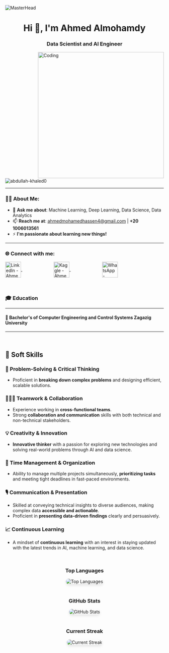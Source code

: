 ![MasterHead](https://i.redd.it/bpxxqqvps4h91.gif)
<h1 align="center">Hi 👋, I'm Ahmed Almohamdy</h1>
<h3 align="center">Data Scientist and AI Engineer</h3>

<img align="right" alt="Coding" width="400" src="https://i.pinimg.com/originals/ee/ed/e2/eeede229147eb053fe863ef1cc7faf0b.gif" />

<p align="left"> 
  <img src="https://komarev.com/ghpvc/?username=abdullah-khaled0&label=Profile%20views&color=0e75b6&style=flat" alt="abdullah-khaled0" /> 
</p>

---

### 👨‍💻 About Me:
- 💬 **Ask me about**: Machine Learning, Deep Learning, Data Science, Data Analytics  
- 📫 **Reach me at**: [ahmedmohamedhassen4@gmail.com](mailto:ahmedmohamedhassen4@gmail.com) |
                       **+20 1006013561**  
- ⚡ **I'm passionate about learning new things!**  

---

<h3 align="left">🌐 Connect with me:</h3>
<p align="left">
  <a href="https://www.linkedin.com/in/ahmed-almohamdy-16723524a/" target="_blank" style="margin-right: 100;">
    <img align="center" src="https://raw.githubusercontent.com/rahuldkjain/github-profile-readme-generator/master/src/images/icons/Social/linked-in-alt.svg" alt="LinkedIn - Ahmed Almohamdy" height="50" width="50" />
  </a>

  <a href="https://www.kaggle.com/ahmedalmohamdy" target="_blank" style="margin-right: 100;">
    <img align="center" src="https://raw.githubusercontent.com/rahuldkjain/github-profile-readme-generator/master/src/images/icons/Social/kaggle.svg" alt="Kaggle - Ahmed Almohamdy" height="50" width="50" />
  </a>
  
  <a href="https://wa.me/+201006013561" target="_blank">
    <img align="center" src="https://upload.wikimedia.org/wikipedia/commons/6/6b/WhatsApp.svg" alt="WhatsApp - Ahmed Almohamdy" height="50" width="50" />
  </a>
</p>


<br>

### 🎓 Education

---

#### 🏫 **Bachelor's of Computer Engineering and Control Systems Zagazig University**

---

<br>


## 🌟 Soft Skills

### 🎯 Problem-Solving & Critical Thinking
- Proficient in **breaking down complex problems** and designing efficient, scalable solutions.

### 🧑‍🤝‍🧑 Teamwork & Collaboration
- Experience working in **cross-functional teams**.
- Strong **collaboration and communication** skills with both technical and non-technical stakeholders.

### 💡 Creativity & Innovation
- **Innovative thinker** with a passion for exploring new technologies and solving real-world problems through AI and data science.

### 📅 Time Management & Organization
- Ability to manage multiple projects simultaneously, **prioritizing tasks** and meeting tight deadlines in fast-paced environments.

### 🎙️ Communication & Presentation
- Skilled at conveying technical insights to diverse audiences, making complex data **accessible and actionable**.
- Proficient in **presenting data-driven findings** clearly and persuasively.

### 📈 Continuous Learning
- A mindset of **continuous learning** with an interest in staying updated with the latest trends in AI, machine learning, and data science.


<br>





<div style="display: flex; flex-direction: column; align-items: center;">
  
  <!-- Languages Card -->
  <div style="text-align: center; margin-bottom: 20px;">
    <h3>Top Languages</h3>
    <img src="https://github-readme-stats.vercel.app/api/top-langs?username=abdullah-khaled0&show_icons=true&locale=en&layout=compact" alt="Top Languages" style="border-radius: 10px; box-shadow: 0 4px 8px rgba(0, 0, 0, 0.1);">
  </div>
  
  <!-- Stats Card -->
  <div style="text-align: center; margin-bottom: 20px;">
    <h3>GitHub Stats</h3>
    <img src="https://github-readme-stats.vercel.app/api?username=abdullah-khaled0&show_icons=true&locale=en" alt="GitHub Stats" style="border-radius: 10px; box-shadow: 0 4px 8px rgba(0, 0, 0, 0.1);">
  </div>
  
  <!-- Streak Stats -->
  <div style="text-align: center; margin-bottom: 20px;">
    <h3>Current Streak</h3>
    <img src="https://github-readme-streak-stats.herokuapp.com/?user=abdullah-khaled0&" alt="Current Streak" style="border-radius: 10px; box-shadow: 0 4px 8px rgba(0, 0, 0, 0.1);">
  </div>

</div>
